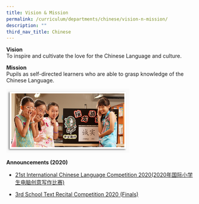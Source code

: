 ```yaml
---
title: Vision & Mission
permalink: /curriculum/departments/chinese/vision-n-mission/
description: ""
third_nav_title: Chinese
---
```

<p><strong>Vision</strong><br>To inspire and cultivate the love for the Chinese Language and culture.</p>
<p><strong>Mission</strong><br>Pupils as self-directed learners who are able to grasp knowledge of the Chinese Language.</p>
<img style="width: 65%;" src="/images/chinese_img.jpg">
<p><strong>Announcements (2020)</strong></p>
<ul>
<li>
<p><a href="https://www.facebook.com/permalink.php?story_fbid=3485612994809053&amp;id=248457555191296" target="_blank" rel="noopener">21st International Chinese Language Competition 2020(2020年国际小学生电脑创意写作比赛)</a></p>
</li>
<li>
<p><a href="/departments/chinese/chinese-dept-announcement-2020/chinese-dept-announcement" target="_blank" rel="noopener">3rd School Text Recital Competition 2020 (Finals)</a></p>
</li>
</ul>